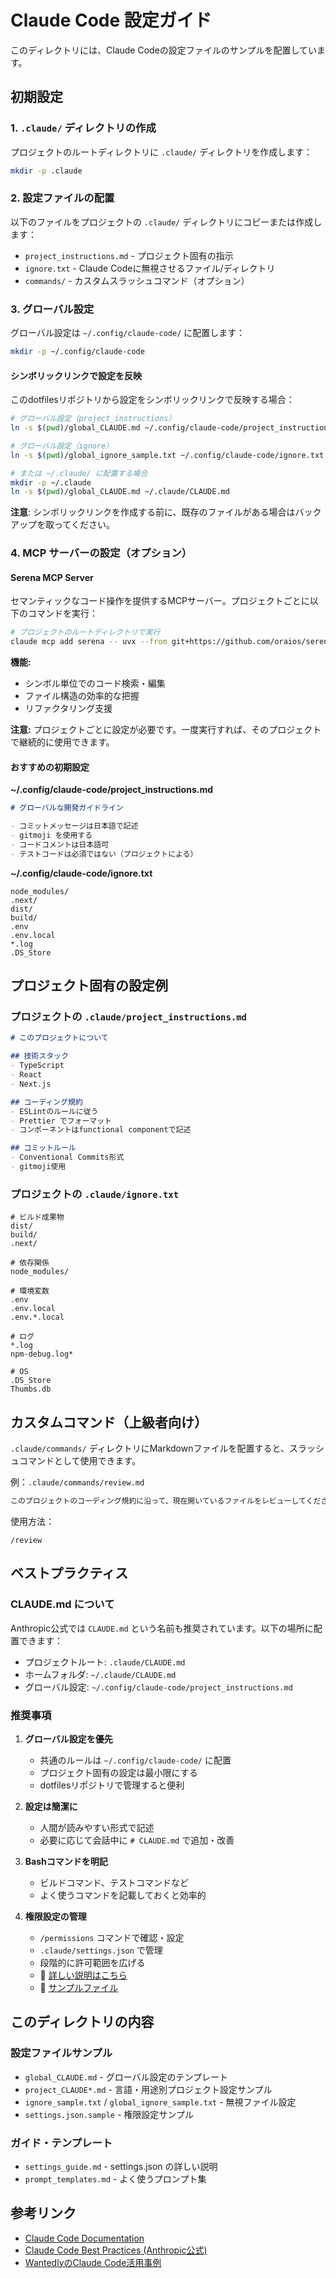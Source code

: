 # Claude Code 設定ガイド

このディレクトリには、Claude Codeの設定ファイルのサンプルを配置しています。

## 初期設定

### 1. `.claude/` ディレクトリの作成

プロジェクトのルートディレクトリに `.claude/` ディレクトリを作成します：

```bash
mkdir -p .claude
```

### 2. 設定ファイルの配置

以下のファイルをプロジェクトの `.claude/` ディレクトリにコピーまたは作成します：

- `project_instructions.md` - プロジェクト固有の指示
- `ignore.txt` - Claude Codeに無視させるファイル/ディレクトリ
- `commands/` - カスタムスラッシュコマンド（オプション）

### 3. グローバル設定

グローバル設定は `~/.config/claude-code/` に配置します：

```bash
mkdir -p ~/.config/claude-code
```

#### シンボリックリンクで設定を反映

このdotfilesリポジトリから設定をシンボリックリンクで反映する場合：

```bash
# グローバル設定（project_instructions）
ln -s $(pwd)/global_CLAUDE.md ~/.config/claude-code/project_instructions.md

# グローバル設定（ignore）
ln -s $(pwd)/global_ignore_sample.txt ~/.config/claude-code/ignore.txt

# または ~/.claude/ に配置する場合
mkdir -p ~/.claude
ln -s $(pwd)/global_CLAUDE.md ~/.claude/CLAUDE.md
```

**注意**: シンボリックリンクを作成する前に、既存のファイルがある場合はバックアップを取ってください。

### 4. MCP サーバーの設定（オプション）

#### Serena MCP Server

セマンティックなコード操作を提供するMCPサーバー。プロジェクトごとに以下のコマンドを実行：

```bash
# プロジェクトのルートディレクトリで実行
claude mcp add serena -- uvx --from git+https://github.com/oraios/serena serena-mcp-server --context ide-assistant --project $(pwd)
```

**機能:**
- シンボル単位でのコード検索・編集
- ファイル構造の効率的な把握
- リファクタリング支援

**注意:** プロジェクトごとに設定が必要です。一度実行すれば、そのプロジェクトで継続的に使用できます。

#### おすすめの初期設定

**~/.config/claude-code/project_instructions.md**
```markdown
# グローバルな開発ガイドライン

- コミットメッセージは日本語で記述
- gitmoji を使用する
- コードコメントは日本語可
- テストコードは必須ではない（プロジェクトによる）
```

**~/.config/claude-code/ignore.txt**
```
node_modules/
.next/
dist/
build/
.env
.env.local
*.log
.DS_Store
```

## プロジェクト固有の設定例

### プロジェクトの `.claude/project_instructions.md`

```markdown
# このプロジェクトについて

## 技術スタック
- TypeScript
- React
- Next.js

## コーディング規約
- ESLintのルールに従う
- Prettier でフォーマット
- コンポーネントはfunctional componentで記述

## コミットルール
- Conventional Commits形式
- gitmoji使用
```

### プロジェクトの `.claude/ignore.txt`

```
# ビルド成果物
dist/
build/
.next/

# 依存関係
node_modules/

# 環境変数
.env
.env.local
.env.*.local

# ログ
*.log
npm-debug.log*

# OS
.DS_Store
Thumbs.db
```

## カスタムコマンド（上級者向け）

`.claude/commands/` ディレクトリにMarkdownファイルを配置すると、スラッシュコマンドとして使用できます。

例：`.claude/commands/review.md`
```markdown
このプロジェクトのコーディング規約に沿って、現在開いているファイルをレビューしてください。
```

使用方法：
```
/review
```

## ベストプラクティス

### CLAUDE.md について

Anthropic公式では `CLAUDE.md` という名前も推奨されています。以下の場所に配置できます：

- プロジェクトルート: `.claude/CLAUDE.md`
- ホームフォルダ: `~/.claude/CLAUDE.md`
- グローバル設定: `~/.config/claude-code/project_instructions.md`

### 推奨事項

1. **グローバル設定を優先**
   - 共通のルールは `~/.config/claude-code/` に配置
   - プロジェクト固有の設定は最小限にする
   - dotfilesリポジトリで管理すると便利

2. **設定は簡潔に**
   - 人間が読みやすい形式で記述
   - 必要に応じて会話中に `# CLAUDE.md` で追加・改善

3. **Bashコマンドを明記**
   - ビルドコマンド、テストコマンドなど
   - よく使うコマンドを記載しておくと効率的

4. **権限設定の管理**
   - `/permissions` コマンドで確認・設定
   - `.claude/settings.json` で管理
   - 段階的に許可範囲を広げる
   - 📖 [詳しい説明はこちら](./settings_guide.md)
   - 💾 [サンプルファイル](./settings.json.sample)

## このディレクトリの内容

### 設定ファイルサンプル
- `global_CLAUDE.md` - グローバル設定のテンプレート
- `project_CLAUDE*.md` - 言語・用途別プロジェクト設定サンプル
- `ignore_sample.txt` / `global_ignore_sample.txt` - 無視ファイル設定
- `settings.json.sample` - 権限設定サンプル

### ガイド・テンプレート
- `settings_guide.md` - settings.json の詳しい説明
- `prompt_templates.md` - よく使うプロンプト集

## 参考リンク

- [Claude Code Documentation](https://docs.claude.com/claude-code)
- [Claude Code Best Practices (Anthropic公式)](https://www.anthropic.com/engineering/claude-code-best-practices)
- [WantedlyのClaude Code活用事例](https://www.wantedly.com/companies/wantedly/post_articles/981006)
